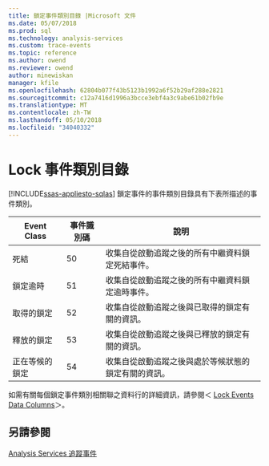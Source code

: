 ```yaml
---
title: 鎖定事件類別目錄 |Microsoft 文件
ms.date: 05/07/2018
ms.prod: sql
ms.technology: analysis-services
ms.custom: trace-events
ms.topic: reference
ms.author: owend
ms.reviewer: owend
author: minewiskan
manager: kfile
ms.openlocfilehash: 62804b077f43b5123b1992a6f52b29af288e2821
ms.sourcegitcommit: c12a7416d1996a3bcce3ebf4a3c9abe61b02fb9e
ms.translationtype: MT
ms.contentlocale: zh-TW
ms.lasthandoff: 05/10/2018
ms.locfileid: "34040332"
---
```

# <a name="lock-events-category"></a>Lock 事件類別目錄
[!INCLUDE[ssas-appliesto-sqlas](../../includes/ssas-appliesto-sqlas.md)]
  鎖定事件的事件類別目錄具有下表所描述的事件類別。  
  
|Event Class|事件識別碼|說明|  
|-----------------|--------------|-----------------|  
|死結|50|收集自從啟動追蹤之後的所有中繼資料鎖定死結事件。|  
|鎖定逾時|51|收集自從啟動追蹤之後的所有中繼資料鎖定逾時事件。|  
|取得的鎖定|52|收集自從啟動追蹤之後與已取得的鎖定有關的資訊。|  
|釋放的鎖定|53|收集自從啟動追蹤之後與已釋放的鎖定有關的資訊。|  
|正在等候的鎖定|54|收集自從啟動追蹤之後與處於等候狀態的鎖定有關的資訊。|  
  
 如需有關每個鎖定事件類別相關聯之資料行的詳細資訊，請參閱＜ [Lock Events Data Columns](../../analysis-services/trace-events/lock-events-data-columns.md)＞。  
  
## <a name="see-also"></a>另請參閱  
 [Analysis Services 追蹤事件](../../analysis-services/trace-events/analysis-services-trace-events.md)  
  
  
